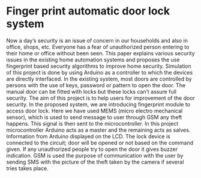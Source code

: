 # **Finger print automatic door lock system**<br/>

Now a day’s security is an issue of concern in our households and also in office, shops, etc.   Everyone has a fear of unauthorized person entering to their home or office without been seen. This paper explains various security issues in the existing home automation systems and proposes the use fingerprint based security algorithms to improve home security. Simulation of this project is done by using Arduino as a controller to which the devices are directly interfaced.
In the existing system, most doors are controlled by persons with the use of keys, password or pattern to open the door. The manual door can be fitted with locks but these locks can’t assure full security. The aim of this project is to help users for improvement of the door security. 
In the proposed system, we are introducing fingerprint module to access door lock. Here we have used MEMS (micro electro mechanical sensor), which is used to send message to user through GSM any theft happens. This signal is then sent to the microcontroller. In this project microcontroller Arduino acts as a master and the remaining acts as salves. Information from Arduino displayed on the LCD. The lock device is connected to the circuit; door will be opened or not based on the command given. If any unauthorized people try to open the door it gives buzzer indication. GSM is used the purpose of communication with the user by sending SMS with the picture of the theft taken by the camera if several tries takes place.

